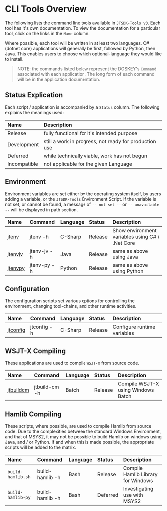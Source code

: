 # CLI Tools Overview

The following lists the command line tools available in `JTSDK-Tools v3`. Each
tool has it's own documentation. To view the documentation for a particular
tool, click on the links in the `Name` column.

Where possible, each tool will be written in at least two languages. C# (dotnet core)
applications will generally be first, followed by Python, then Java. This enables
users to choose which optional-language they would like to install.

>NOTE: the commands listed below represent the DOSKEY's `Command` associated with
each application. The long form of each command will be in the application
documentation.

## Status Explication

Each script / application is accompanied by a `Status` column. The following
explains the meanings used:

|Name | Description |
|:-----|:------|
| Release      | fully functional for it's intended purpose
| Development  | still a work in progress, not ready for production use
| Deferred     | while technically viable, work has not begun
| Incompatible | not applicable for the given Language

## Environment

Environment variables are set either by the operating system itself, by users
adding a variable, or the `JTSDK-Tools` Environment Script. If the variable is
not set, or cannot be found, a message of `-- not set --` or `-- unavailable --`
will be displayed in path section.

|Name | Command | Language | Status | Description |
|:-----|:-----|:-----|:------|:-----|
[jtenv](jtenv.md)      | jtenv -h    | C-Sharp | Release | Show environment variables using C# / .Net Core
[jtenvjv](jtenvjv.md)  | jtenv-jv -h | Java    | Release | same as above using Java
[jtenvpy](jtenvpy.md) | jtenv-py -h | Python  | Release | same as above using Python

## Configuration

The configuration scripts set various options for controlling the environment,
changing tool-chains, and other runtime activities.

|Name | Command | Language  | Status | Description |
|:-----|:-----|:-----|:-----|:-----|
[jtconfig](jtconfig.md)     | jtconfig -h    | C-Sharp | Release     | Configure runtime variables

## WSJT-X Compiling

These applications are used to compile `WSJT-X` from source code.

|Name | Command | Language | Status | Description |
|:-----|:-----|:-----|:-----|:-----|
[jtbuildcm](jtbuildcm.md)   | jtbuild-cm -h | Batch   | Release     | Compile WSJT-X using Windows Batch

## Hamlib Compiling

These scripts, where possible, are used to compile Hamlib from source code. Due
to the complexities between the standard Windows Environment, and that of MSYS2,
it may not be possible to build Hamlib on windows using Java, and / or Python.
If and when this is made possible, the appropriate scripts will be added to the
matrix.

|Name | Command | Language | Status| Description |
|:-----|:-----|:-----|:-----|:-----|
|`build-hamlib.sh` | build-hamlib -h | Bash | Release | Compile Hamlib Library for Windows
|`build-hamlib-py` | build-hamlib -h | Bash | Deferred | Investigating use with MSYS2